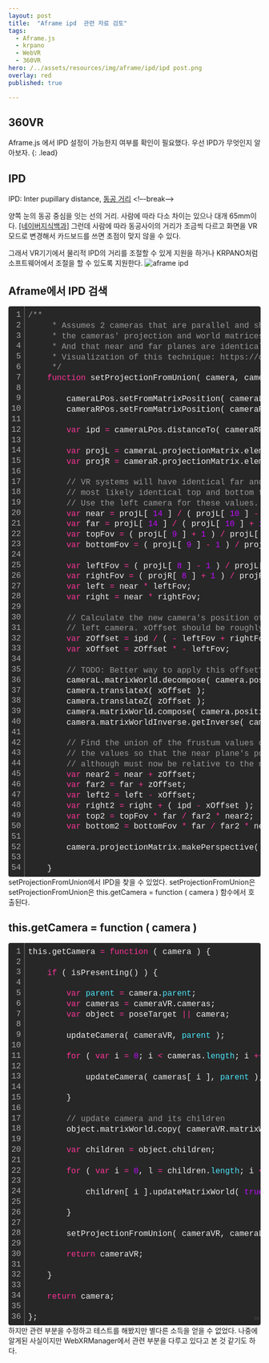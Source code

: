 ```yaml
---
layout: post
title:  "Aframe ipd  관련 자료 검토"
tags:
  - Aframe.js
  - krpano
  - WebVR
  - 360VR
hero: /../assets/resources/img/aframe/ipd/ipd post.png
overlay: red
published: true

---
```

## 360VR
Aframe.js 에서 IPD 설정이 가능한지 여부를 확인이 필요했다. 우선 IPD가 무엇인지 알아보자.
{: .lead}

## IPD
IPD: Inter pupillary distance, <a href='https://search.naver.com/search.naver?sm=top_hty&fbm=1&ie=utf8&query=Interpupillary+distance'>동공 거리</a>
<!–-break-–>

양쪽 눈의 동공 중심을 잇는 선의 거리.
사람에 따라 다소 차이는 있으나 대개 65mm이다.
<a href='https://search.naver.com/search.naver?sm=top_hty&fbm=1&ie=utf8&query=Interpupillary+distance'>[네이버지식백과]</a> 그런데 사람에 따라 동공사이의 거리가 조금씩 다르고 화면을 VR모드로 변경해서 카드보드를 쓰면 초점이 맞지 않을 수 있다.

그래서 VR기기에서 물리적 IPD의 거리를 조절할 수 있게 지원을 하거나 KRPANO처럼 소프트웨어에서 조절을 할 수 있도록 지원한다.
<img src='/../assets/resources/img/aframe/ipd/krpano ipd.gif' alt='aframe ipd'>

## Aframe에서 IPD 검색 
<div class="colorscripter-code" style="color:#f0f0f0; font-family:Consolas, 'Liberation Mono', Menlo, Courier, monospace !important; position:relative !important; overflow:auto"><table class="colorscripter-code-table" style="margin:0; padding:0; border:none; background-color:#272727; border-radius:4px;" cellspacing="0" cellpadding="0"><tr><td style="padding:6px; border-right:2px solid #4f4f4f"><div style="margin:0; padding:0; word-break:normal; text-align:right; color:#aaa; font-family:Consolas, 'Liberation Mono', Menlo, Courier, monospace !important; line-height:130%"><div style="line-height:130%">1</div><div style="line-height:130%">2</div><div style="line-height:130%">3</div><div style="line-height:130%">4</div><div style="line-height:130%">5</div><div style="line-height:130%">6</div><div style="line-height:130%">7</div><div style="line-height:130%">8</div><div style="line-height:130%">9</div><div style="line-height:130%">10</div><div style="line-height:130%">11</div><div style="line-height:130%">12</div><div style="line-height:130%">13</div><div style="line-height:130%">14</div><div style="line-height:130%">15</div><div style="line-height:130%">16</div><div style="line-height:130%">17</div><div style="line-height:130%">18</div><div style="line-height:130%">19</div><div style="line-height:130%">20</div><div style="line-height:130%">21</div><div style="line-height:130%">22</div><div style="line-height:130%">23</div><div style="line-height:130%">24</div><div style="line-height:130%">25</div><div style="line-height:130%">26</div><div style="line-height:130%">27</div><div style="line-height:130%">28</div><div style="line-height:130%">29</div><div style="line-height:130%">30</div><div style="line-height:130%">31</div><div style="line-height:130%">32</div><div style="line-height:130%">33</div><div style="line-height:130%">34</div><div style="line-height:130%">35</div><div style="line-height:130%">36</div><div style="line-height:130%">37</div><div style="line-height:130%">38</div><div style="line-height:130%">39</div><div style="line-height:130%">40</div><div style="line-height:130%">41</div><div style="line-height:130%">42</div><div style="line-height:130%">43</div><div style="line-height:130%">44</div><div style="line-height:130%">45</div><div style="line-height:130%">46</div><div style="line-height:130%">47</div><div style="line-height:130%">48</div><div style="line-height:130%">49</div><div style="line-height:130%">50</div><div style="line-height:130%">51</div><div style="line-height:130%">52</div><div style="line-height:130%">53</div><div style="line-height:130%">54</div></div></td><td style="padding:6px 0"><div style="margin:0; padding:0; color:#f0f0f0; font-family:Consolas, 'Liberation Mono', Menlo, Courier, monospace !important; line-height:130%"><div style="padding:0 6px; white-space:pre; line-height:130%"><span style="color:#999999">/**</span></div><div style="padding:0 6px; white-space:pre; line-height:130%"><span style="color:#999999">&nbsp;&nbsp;&nbsp;&nbsp;&nbsp;*&nbsp;Assumes&nbsp;2&nbsp;cameras&nbsp;that&nbsp;are&nbsp;parallel&nbsp;and&nbsp;share&nbsp;an&nbsp;X-axis,&nbsp;and&nbsp;that</span></div><div style="padding:0 6px; white-space:pre; line-height:130%"><span style="color:#999999">&nbsp;&nbsp;&nbsp;&nbsp;&nbsp;*&nbsp;the&nbsp;cameras'&nbsp;projection&nbsp;and&nbsp;world&nbsp;matrices&nbsp;have&nbsp;already&nbsp;been&nbsp;set.</span></div><div style="padding:0 6px; white-space:pre; line-height:130%"><span style="color:#999999">&nbsp;&nbsp;&nbsp;&nbsp;&nbsp;*&nbsp;And&nbsp;that&nbsp;near&nbsp;and&nbsp;far&nbsp;planes&nbsp;are&nbsp;identical&nbsp;for&nbsp;both&nbsp;cameras.</span></div><div style="padding:0 6px; white-space:pre; line-height:130%"><span style="color:#999999">&nbsp;&nbsp;&nbsp;&nbsp;&nbsp;*&nbsp;Visualization&nbsp;of&nbsp;this&nbsp;technique:&nbsp;https://computergraphics.stackexchange.com/a/4765</span></div><div style="padding:0 6px; white-space:pre; line-height:130%"><span style="color:#999999">&nbsp;&nbsp;&nbsp;&nbsp;&nbsp;*/</span></div><div style="padding:0 6px; white-space:pre; line-height:130%">&nbsp;&nbsp;&nbsp;&nbsp;<span style="color:#ff3399">function</span>&nbsp;setProjectionFromUnion(&nbsp;camera,&nbsp;cameraL,&nbsp;cameraR&nbsp;)&nbsp;{</div><div style="padding:0 6px; white-space:pre; line-height:130%">&nbsp;</div><div style="padding:0 6px; white-space:pre; line-height:130%">&nbsp;&nbsp;&nbsp;&nbsp;&nbsp;&nbsp;&nbsp;&nbsp;cameraLPos.setFromMatrixPosition(&nbsp;cameraL.matrixWorld&nbsp;);</div><div style="padding:0 6px; white-space:pre; line-height:130%">&nbsp;&nbsp;&nbsp;&nbsp;&nbsp;&nbsp;&nbsp;&nbsp;cameraRPos.setFromMatrixPosition(&nbsp;cameraR.matrixWorld&nbsp;);</div><div style="padding:0 6px; white-space:pre; line-height:130%">&nbsp;</div><div style="padding:0 6px; white-space:pre; line-height:130%">&nbsp;&nbsp;&nbsp;&nbsp;&nbsp;&nbsp;&nbsp;&nbsp;<span style="color:#ff3399">var</span>&nbsp;ipd&nbsp;<span style="color:#0086b3"></span><span style="color:#ff3399">=</span>&nbsp;cameraLPos.distanceTo(&nbsp;cameraRPos&nbsp;);</div><div style="padding:0 6px; white-space:pre; line-height:130%">&nbsp;</div><div style="padding:0 6px; white-space:pre; line-height:130%">&nbsp;&nbsp;&nbsp;&nbsp;&nbsp;&nbsp;&nbsp;&nbsp;<span style="color:#ff3399">var</span>&nbsp;projL&nbsp;<span style="color:#0086b3"></span><span style="color:#ff3399">=</span>&nbsp;cameraL.projectionMatrix.elements;</div><div style="padding:0 6px; white-space:pre; line-height:130%">&nbsp;&nbsp;&nbsp;&nbsp;&nbsp;&nbsp;&nbsp;&nbsp;<span style="color:#ff3399">var</span>&nbsp;projR&nbsp;<span style="color:#0086b3"></span><span style="color:#ff3399">=</span>&nbsp;cameraR.projectionMatrix.elements;</div><div style="padding:0 6px; white-space:pre; line-height:130%">&nbsp;</div><div style="padding:0 6px; white-space:pre; line-height:130%">&nbsp;&nbsp;&nbsp;&nbsp;&nbsp;&nbsp;&nbsp;&nbsp;<span style="color:#999999">//&nbsp;VR&nbsp;systems&nbsp;will&nbsp;have&nbsp;identical&nbsp;far&nbsp;and&nbsp;near&nbsp;planes,&nbsp;and</span></div><div style="padding:0 6px; white-space:pre; line-height:130%">&nbsp;&nbsp;&nbsp;&nbsp;&nbsp;&nbsp;&nbsp;&nbsp;<span style="color:#999999">//&nbsp;most&nbsp;likely&nbsp;identical&nbsp;top&nbsp;and&nbsp;bottom&nbsp;frustum&nbsp;extents.</span></div><div style="padding:0 6px; white-space:pre; line-height:130%">&nbsp;&nbsp;&nbsp;&nbsp;&nbsp;&nbsp;&nbsp;&nbsp;<span style="color:#999999">//&nbsp;Use&nbsp;the&nbsp;left&nbsp;camera&nbsp;for&nbsp;these&nbsp;values.</span></div><div style="padding:0 6px; white-space:pre; line-height:130%">&nbsp;&nbsp;&nbsp;&nbsp;&nbsp;&nbsp;&nbsp;&nbsp;<span style="color:#ff3399">var</span>&nbsp;near&nbsp;<span style="color:#0086b3"></span><span style="color:#ff3399">=</span>&nbsp;projL[&nbsp;<span style="color:#c10aff">14</span>&nbsp;]&nbsp;<span style="color:#0086b3"></span><span style="color:#ff3399">/</span>&nbsp;(&nbsp;projL[&nbsp;<span style="color:#c10aff">10</span>&nbsp;]&nbsp;<span style="color:#0086b3"></span><span style="color:#ff3399">-</span>&nbsp;<span style="color:#c10aff">1</span>&nbsp;);</div><div style="padding:0 6px; white-space:pre; line-height:130%">&nbsp;&nbsp;&nbsp;&nbsp;&nbsp;&nbsp;&nbsp;&nbsp;<span style="color:#ff3399">var</span>&nbsp;far&nbsp;<span style="color:#0086b3"></span><span style="color:#ff3399">=</span>&nbsp;projL[&nbsp;<span style="color:#c10aff">14</span>&nbsp;]&nbsp;<span style="color:#0086b3"></span><span style="color:#ff3399">/</span>&nbsp;(&nbsp;projL[&nbsp;<span style="color:#c10aff">10</span>&nbsp;]&nbsp;<span style="color:#0086b3"></span><span style="color:#ff3399">+</span>&nbsp;<span style="color:#c10aff">1</span>&nbsp;);</div><div style="padding:0 6px; white-space:pre; line-height:130%">&nbsp;&nbsp;&nbsp;&nbsp;&nbsp;&nbsp;&nbsp;&nbsp;<span style="color:#ff3399">var</span>&nbsp;topFov&nbsp;<span style="color:#0086b3"></span><span style="color:#ff3399">=</span>&nbsp;(&nbsp;projL[&nbsp;<span style="color:#c10aff">9</span>&nbsp;]&nbsp;<span style="color:#0086b3"></span><span style="color:#ff3399">+</span>&nbsp;<span style="color:#c10aff">1</span>&nbsp;)&nbsp;<span style="color:#0086b3"></span><span style="color:#ff3399">/</span>&nbsp;projL[&nbsp;<span style="color:#c10aff">5</span>&nbsp;];</div><div style="padding:0 6px; white-space:pre; line-height:130%">&nbsp;&nbsp;&nbsp;&nbsp;&nbsp;&nbsp;&nbsp;&nbsp;<span style="color:#ff3399">var</span>&nbsp;bottomFov&nbsp;<span style="color:#0086b3"></span><span style="color:#ff3399">=</span>&nbsp;(&nbsp;projL[&nbsp;<span style="color:#c10aff">9</span>&nbsp;]&nbsp;<span style="color:#0086b3"></span><span style="color:#ff3399">-</span>&nbsp;<span style="color:#c10aff">1</span>&nbsp;)&nbsp;<span style="color:#0086b3"></span><span style="color:#ff3399">/</span>&nbsp;projL[&nbsp;<span style="color:#c10aff">5</span>&nbsp;];</div><div style="padding:0 6px; white-space:pre; line-height:130%">&nbsp;</div><div style="padding:0 6px; white-space:pre; line-height:130%">&nbsp;&nbsp;&nbsp;&nbsp;&nbsp;&nbsp;&nbsp;&nbsp;<span style="color:#ff3399">var</span>&nbsp;leftFov&nbsp;<span style="color:#0086b3"></span><span style="color:#ff3399">=</span>&nbsp;(&nbsp;projL[&nbsp;<span style="color:#c10aff">8</span>&nbsp;]&nbsp;<span style="color:#0086b3"></span><span style="color:#ff3399">-</span>&nbsp;<span style="color:#c10aff">1</span>&nbsp;)&nbsp;<span style="color:#0086b3"></span><span style="color:#ff3399">/</span>&nbsp;projL[&nbsp;<span style="color:#c10aff">0</span>&nbsp;];</div><div style="padding:0 6px; white-space:pre; line-height:130%">&nbsp;&nbsp;&nbsp;&nbsp;&nbsp;&nbsp;&nbsp;&nbsp;<span style="color:#ff3399">var</span>&nbsp;rightFov&nbsp;<span style="color:#0086b3"></span><span style="color:#ff3399">=</span>&nbsp;(&nbsp;projR[&nbsp;<span style="color:#c10aff">8</span>&nbsp;]&nbsp;<span style="color:#0086b3"></span><span style="color:#ff3399">+</span>&nbsp;<span style="color:#c10aff">1</span>&nbsp;)&nbsp;<span style="color:#0086b3"></span><span style="color:#ff3399">/</span>&nbsp;projR[&nbsp;<span style="color:#c10aff">0</span>&nbsp;];</div><div style="padding:0 6px; white-space:pre; line-height:130%">&nbsp;&nbsp;&nbsp;&nbsp;&nbsp;&nbsp;&nbsp;&nbsp;<span style="color:#ff3399">var</span>&nbsp;left&nbsp;<span style="color:#0086b3"></span><span style="color:#ff3399">=</span>&nbsp;near&nbsp;<span style="color:#0086b3"></span><span style="color:#ff3399">*</span>&nbsp;leftFov;</div><div style="padding:0 6px; white-space:pre; line-height:130%">&nbsp;&nbsp;&nbsp;&nbsp;&nbsp;&nbsp;&nbsp;&nbsp;<span style="color:#ff3399">var</span>&nbsp;right&nbsp;<span style="color:#0086b3"></span><span style="color:#ff3399">=</span>&nbsp;near&nbsp;<span style="color:#0086b3"></span><span style="color:#ff3399">*</span>&nbsp;rightFov;</div><div style="padding:0 6px; white-space:pre; line-height:130%">&nbsp;</div><div style="padding:0 6px; white-space:pre; line-height:130%">&nbsp;&nbsp;&nbsp;&nbsp;&nbsp;&nbsp;&nbsp;&nbsp;<span style="color:#999999">//&nbsp;Calculate&nbsp;the&nbsp;new&nbsp;camera's&nbsp;position&nbsp;offset&nbsp;from&nbsp;the</span></div><div style="padding:0 6px; white-space:pre; line-height:130%">&nbsp;&nbsp;&nbsp;&nbsp;&nbsp;&nbsp;&nbsp;&nbsp;<span style="color:#999999">//&nbsp;left&nbsp;camera.&nbsp;xOffset&nbsp;should&nbsp;be&nbsp;roughly&nbsp;half&nbsp;`ipd`.</span></div><div style="padding:0 6px; white-space:pre; line-height:130%">&nbsp;&nbsp;&nbsp;&nbsp;&nbsp;&nbsp;&nbsp;&nbsp;<span style="color:#ff3399">var</span>&nbsp;zOffset&nbsp;<span style="color:#0086b3"></span><span style="color:#ff3399">=</span>&nbsp;ipd&nbsp;<span style="color:#0086b3"></span><span style="color:#ff3399">/</span>&nbsp;(&nbsp;<span style="color:#0086b3"></span><span style="color:#ff3399">-</span>&nbsp;leftFov&nbsp;<span style="color:#0086b3"></span><span style="color:#ff3399">+</span>&nbsp;rightFov&nbsp;);</div><div style="padding:0 6px; white-space:pre; line-height:130%">&nbsp;&nbsp;&nbsp;&nbsp;&nbsp;&nbsp;&nbsp;&nbsp;<span style="color:#ff3399">var</span>&nbsp;xOffset&nbsp;<span style="color:#0086b3"></span><span style="color:#ff3399">=</span>&nbsp;zOffset&nbsp;<span style="color:#0086b3"></span><span style="color:#ff3399">*</span>&nbsp;<span style="color:#0086b3"></span><span style="color:#ff3399">-</span>&nbsp;leftFov;</div><div style="padding:0 6px; white-space:pre; line-height:130%">&nbsp;</div><div style="padding:0 6px; white-space:pre; line-height:130%">&nbsp;&nbsp;&nbsp;&nbsp;&nbsp;&nbsp;&nbsp;&nbsp;<span style="color:#999999">//&nbsp;TODO:&nbsp;Better&nbsp;way&nbsp;to&nbsp;apply&nbsp;this&nbsp;offset?</span></div><div style="padding:0 6px; white-space:pre; line-height:130%">&nbsp;&nbsp;&nbsp;&nbsp;&nbsp;&nbsp;&nbsp;&nbsp;cameraL.matrixWorld.decompose(&nbsp;camera.position,&nbsp;camera.quaternion,&nbsp;camera.scale&nbsp;);</div><div style="padding:0 6px; white-space:pre; line-height:130%">&nbsp;&nbsp;&nbsp;&nbsp;&nbsp;&nbsp;&nbsp;&nbsp;camera.translateX(&nbsp;xOffset&nbsp;);</div><div style="padding:0 6px; white-space:pre; line-height:130%">&nbsp;&nbsp;&nbsp;&nbsp;&nbsp;&nbsp;&nbsp;&nbsp;camera.translateZ(&nbsp;zOffset&nbsp;);</div><div style="padding:0 6px; white-space:pre; line-height:130%">&nbsp;&nbsp;&nbsp;&nbsp;&nbsp;&nbsp;&nbsp;&nbsp;camera.matrixWorld.compose(&nbsp;camera.position,&nbsp;camera.quaternion,&nbsp;camera.scale&nbsp;);</div><div style="padding:0 6px; white-space:pre; line-height:130%">&nbsp;&nbsp;&nbsp;&nbsp;&nbsp;&nbsp;&nbsp;&nbsp;camera.matrixWorldInverse.getInverse(&nbsp;camera.matrixWorld&nbsp;);</div><div style="padding:0 6px; white-space:pre; line-height:130%">&nbsp;</div><div style="padding:0 6px; white-space:pre; line-height:130%">&nbsp;&nbsp;&nbsp;&nbsp;&nbsp;&nbsp;&nbsp;&nbsp;<span style="color:#999999">//&nbsp;Find&nbsp;the&nbsp;union&nbsp;of&nbsp;the&nbsp;frustum&nbsp;values&nbsp;of&nbsp;the&nbsp;cameras&nbsp;and&nbsp;scale</span></div><div style="padding:0 6px; white-space:pre; line-height:130%">&nbsp;&nbsp;&nbsp;&nbsp;&nbsp;&nbsp;&nbsp;&nbsp;<span style="color:#999999">//&nbsp;the&nbsp;values&nbsp;so&nbsp;that&nbsp;the&nbsp;near&nbsp;plane's&nbsp;position&nbsp;does&nbsp;not&nbsp;change&nbsp;in&nbsp;world&nbsp;space,</span></div><div style="padding:0 6px; white-space:pre; line-height:130%">&nbsp;&nbsp;&nbsp;&nbsp;&nbsp;&nbsp;&nbsp;&nbsp;<span style="color:#999999">//&nbsp;although&nbsp;must&nbsp;now&nbsp;be&nbsp;relative&nbsp;to&nbsp;the&nbsp;new&nbsp;union&nbsp;camera.</span></div><div style="padding:0 6px; white-space:pre; line-height:130%">&nbsp;&nbsp;&nbsp;&nbsp;&nbsp;&nbsp;&nbsp;&nbsp;<span style="color:#ff3399">var</span>&nbsp;near2&nbsp;<span style="color:#0086b3"></span><span style="color:#ff3399">=</span>&nbsp;near&nbsp;<span style="color:#0086b3"></span><span style="color:#ff3399">+</span>&nbsp;zOffset;</div><div style="padding:0 6px; white-space:pre; line-height:130%">&nbsp;&nbsp;&nbsp;&nbsp;&nbsp;&nbsp;&nbsp;&nbsp;<span style="color:#ff3399">var</span>&nbsp;far2&nbsp;<span style="color:#0086b3"></span><span style="color:#ff3399">=</span>&nbsp;far&nbsp;<span style="color:#0086b3"></span><span style="color:#ff3399">+</span>&nbsp;zOffset;</div><div style="padding:0 6px; white-space:pre; line-height:130%">&nbsp;&nbsp;&nbsp;&nbsp;&nbsp;&nbsp;&nbsp;&nbsp;<span style="color:#ff3399">var</span>&nbsp;left2&nbsp;<span style="color:#0086b3"></span><span style="color:#ff3399">=</span>&nbsp;left&nbsp;<span style="color:#0086b3"></span><span style="color:#ff3399">-</span>&nbsp;xOffset;</div><div style="padding:0 6px; white-space:pre; line-height:130%">&nbsp;&nbsp;&nbsp;&nbsp;&nbsp;&nbsp;&nbsp;&nbsp;<span style="color:#ff3399">var</span>&nbsp;right2&nbsp;<span style="color:#0086b3"></span><span style="color:#ff3399">=</span>&nbsp;right&nbsp;<span style="color:#0086b3"></span><span style="color:#ff3399">+</span>&nbsp;(&nbsp;ipd&nbsp;<span style="color:#0086b3"></span><span style="color:#ff3399">-</span>&nbsp;xOffset&nbsp;);</div><div style="padding:0 6px; white-space:pre; line-height:130%">&nbsp;&nbsp;&nbsp;&nbsp;&nbsp;&nbsp;&nbsp;&nbsp;<span style="color:#ff3399">var</span>&nbsp;top2&nbsp;<span style="color:#0086b3"></span><span style="color:#ff3399">=</span>&nbsp;topFov&nbsp;<span style="color:#0086b3"></span><span style="color:#ff3399">*</span>&nbsp;far&nbsp;<span style="color:#0086b3"></span><span style="color:#ff3399">/</span>&nbsp;far2&nbsp;<span style="color:#0086b3"></span><span style="color:#ff3399">*</span>&nbsp;near2;</div><div style="padding:0 6px; white-space:pre; line-height:130%">&nbsp;&nbsp;&nbsp;&nbsp;&nbsp;&nbsp;&nbsp;&nbsp;<span style="color:#ff3399">var</span>&nbsp;bottom2&nbsp;<span style="color:#0086b3"></span><span style="color:#ff3399">=</span>&nbsp;bottomFov&nbsp;<span style="color:#0086b3"></span><span style="color:#ff3399">*</span>&nbsp;far&nbsp;<span style="color:#0086b3"></span><span style="color:#ff3399">/</span>&nbsp;far2&nbsp;<span style="color:#0086b3"></span><span style="color:#ff3399">*</span>&nbsp;near2;</div><div style="padding:0 6px; white-space:pre; line-height:130%">&nbsp;</div><div style="padding:0 6px; white-space:pre; line-height:130%">&nbsp;&nbsp;&nbsp;&nbsp;&nbsp;&nbsp;&nbsp;&nbsp;camera.projectionMatrix.makePerspective(&nbsp;left2,&nbsp;right2,&nbsp;top2,&nbsp;bottom2,&nbsp;near2,&nbsp;far2&nbsp;);</div><div style="padding:0 6px; white-space:pre; line-height:130%">&nbsp;</div><div style="padding:0 6px; white-space:pre; line-height:130%">&nbsp;&nbsp;&nbsp;&nbsp;}</div></div><div style="text-align:right; margin-top:-13px; margin-right:5px; font-size:9px; font-style:italic"><a href="http://colorscripter.com/info#e" target="_blank" style="color:#4f4f4f; text-decoration:none">Colored by Color Scripter</a></div></td><td style="vertical-align:bottom; padding:0 2px 4px 0"><a href="http://colorscripter.com/info#e" target="_blank" style="text-decoration:none; color:white"><span style="font-size:9px; word-break:normal; background-color:#4f4f4f; color:white; border-radius:10px; padding:1px">cs</span></a></td></tr></table></div>
setProjectionFromUnion에서 IPD을 찾을 수 있었다. setProjectionFromUnion은 setProjectionFromUnion은 this.getCamera = function ( camera ) 함수에서 호출된다. 

## this.getCamera = function ( camera )
<div class="colorscripter-code" style="color:#f0f0f0; font-family:Consolas, 'Liberation Mono', Menlo, Courier, monospace !important; position:relative !important; overflow:auto"><table class="colorscripter-code-table" style="margin:0; padding:0; border:none; background-color:#272727; border-radius:4px;" cellspacing="0" cellpadding="0"><tr><td style="padding:6px; border-right:2px solid #4f4f4f"><div style="margin:0; padding:0; word-break:normal; text-align:right; color:#aaa; font-family:Consolas, 'Liberation Mono', Menlo, Courier, monospace !important; line-height:130%"><div style="line-height:130%">1</div><div style="line-height:130%">2</div><div style="line-height:130%">3</div><div style="line-height:130%">4</div><div style="line-height:130%">5</div><div style="line-height:130%">6</div><div style="line-height:130%">7</div><div style="line-height:130%">8</div><div style="line-height:130%">9</div><div style="line-height:130%">10</div><div style="line-height:130%">11</div><div style="line-height:130%">12</div><div style="line-height:130%">13</div><div style="line-height:130%">14</div><div style="line-height:130%">15</div><div style="line-height:130%">16</div><div style="line-height:130%">17</div><div style="line-height:130%">18</div><div style="line-height:130%">19</div><div style="line-height:130%">20</div><div style="line-height:130%">21</div><div style="line-height:130%">22</div><div style="line-height:130%">23</div><div style="line-height:130%">24</div><div style="line-height:130%">25</div><div style="line-height:130%">26</div><div style="line-height:130%">27</div><div style="line-height:130%">28</div><div style="line-height:130%">29</div><div style="line-height:130%">30</div><div style="line-height:130%">31</div><div style="line-height:130%">32</div><div style="line-height:130%">33</div><div style="line-height:130%">34</div><div style="line-height:130%">35</div><div style="line-height:130%">36</div></div></td><td style="padding:6px 0"><div style="margin:0; padding:0; color:#f0f0f0; font-family:Consolas, 'Liberation Mono', Menlo, Courier, monospace !important; line-height:130%"><div style="padding:0 6px; white-space:pre; line-height:130%">this.getCamera&nbsp;<span style="color:#0086b3"></span><span style="color:#ff3399">=</span>&nbsp;<span style="color:#ff3399">function</span>&nbsp;(&nbsp;camera&nbsp;)&nbsp;{</div><div style="padding:0 6px; white-space:pre; line-height:130%">&nbsp;</div><div style="padding:0 6px; white-space:pre; line-height:130%">&nbsp;&nbsp;&nbsp;&nbsp;<span style="color:#ff3399">if</span>&nbsp;(&nbsp;isPresenting()&nbsp;)&nbsp;{</div><div style="padding:0 6px; white-space:pre; line-height:130%">&nbsp;</div><div style="padding:0 6px; white-space:pre; line-height:130%">&nbsp;&nbsp;&nbsp;&nbsp;&nbsp;&nbsp;&nbsp;&nbsp;<span style="color:#ff3399">var</span>&nbsp;<span style="color:#4be6fa">parent</span>&nbsp;<span style="color:#0086b3"></span><span style="color:#ff3399">=</span>&nbsp;camera.<span style="color:#4be6fa">parent</span>;</div><div style="padding:0 6px; white-space:pre; line-height:130%">&nbsp;&nbsp;&nbsp;&nbsp;&nbsp;&nbsp;&nbsp;&nbsp;<span style="color:#ff3399">var</span>&nbsp;cameras&nbsp;<span style="color:#0086b3"></span><span style="color:#ff3399">=</span>&nbsp;cameraVR.cameras;</div><div style="padding:0 6px; white-space:pre; line-height:130%">&nbsp;&nbsp;&nbsp;&nbsp;&nbsp;&nbsp;&nbsp;&nbsp;<span style="color:#ff3399">var</span>&nbsp;object&nbsp;<span style="color:#0086b3"></span><span style="color:#ff3399">=</span>&nbsp;poseTarget&nbsp;<span style="color:#0086b3"></span><span style="color:#ff3399">|</span><span style="color:#0086b3"></span><span style="color:#ff3399">|</span>&nbsp;camera;</div><div style="padding:0 6px; white-space:pre; line-height:130%">&nbsp;</div><div style="padding:0 6px; white-space:pre; line-height:130%">&nbsp;&nbsp;&nbsp;&nbsp;&nbsp;&nbsp;&nbsp;&nbsp;updateCamera(&nbsp;cameraVR,&nbsp;<span style="color:#4be6fa">parent</span>&nbsp;);</div><div style="padding:0 6px; white-space:pre; line-height:130%">&nbsp;</div><div style="padding:0 6px; white-space:pre; line-height:130%">&nbsp;&nbsp;&nbsp;&nbsp;&nbsp;&nbsp;&nbsp;&nbsp;<span style="color:#ff3399">for</span>&nbsp;(&nbsp;<span style="color:#ff3399">var</span>&nbsp;i&nbsp;<span style="color:#0086b3"></span><span style="color:#ff3399">=</span>&nbsp;<span style="color:#c10aff">0</span>;&nbsp;i&nbsp;<span style="color:#0086b3"></span><span style="color:#ff3399">&lt;</span>&nbsp;cameras.<span style="color:#4be6fa">length</span>;&nbsp;i&nbsp;<span style="color:#0086b3"></span><span style="color:#ff3399">+</span><span style="color:#0086b3"></span><span style="color:#ff3399">+</span>&nbsp;)&nbsp;{</div><div style="padding:0 6px; white-space:pre; line-height:130%">&nbsp;</div><div style="padding:0 6px; white-space:pre; line-height:130%">&nbsp;&nbsp;&nbsp;&nbsp;&nbsp;&nbsp;&nbsp;&nbsp;&nbsp;&nbsp;&nbsp;&nbsp;updateCamera(&nbsp;cameras[&nbsp;i&nbsp;],&nbsp;<span style="color:#4be6fa">parent</span>&nbsp;);</div><div style="padding:0 6px; white-space:pre; line-height:130%">&nbsp;</div><div style="padding:0 6px; white-space:pre; line-height:130%">&nbsp;&nbsp;&nbsp;&nbsp;&nbsp;&nbsp;&nbsp;&nbsp;}</div><div style="padding:0 6px; white-space:pre; line-height:130%">&nbsp;</div><div style="padding:0 6px; white-space:pre; line-height:130%">&nbsp;&nbsp;&nbsp;&nbsp;&nbsp;&nbsp;&nbsp;&nbsp;<span style="color:#999999">//&nbsp;update&nbsp;camera&nbsp;and&nbsp;its&nbsp;children</span></div><div style="padding:0 6px; white-space:pre; line-height:130%">&nbsp;&nbsp;&nbsp;&nbsp;&nbsp;&nbsp;&nbsp;&nbsp;object.matrixWorld.copy(&nbsp;cameraVR.matrixWorld&nbsp;);</div><div style="padding:0 6px; white-space:pre; line-height:130%">&nbsp;</div><div style="padding:0 6px; white-space:pre; line-height:130%">&nbsp;&nbsp;&nbsp;&nbsp;&nbsp;&nbsp;&nbsp;&nbsp;<span style="color:#ff3399">var</span>&nbsp;children&nbsp;<span style="color:#0086b3"></span><span style="color:#ff3399">=</span>&nbsp;object.children;</div><div style="padding:0 6px; white-space:pre; line-height:130%">&nbsp;</div><div style="padding:0 6px; white-space:pre; line-height:130%">&nbsp;&nbsp;&nbsp;&nbsp;&nbsp;&nbsp;&nbsp;&nbsp;<span style="color:#ff3399">for</span>&nbsp;(&nbsp;<span style="color:#ff3399">var</span>&nbsp;i&nbsp;<span style="color:#0086b3"></span><span style="color:#ff3399">=</span>&nbsp;<span style="color:#c10aff">0</span>,&nbsp;l&nbsp;<span style="color:#0086b3"></span><span style="color:#ff3399">=</span>&nbsp;children.<span style="color:#4be6fa">length</span>;&nbsp;i&nbsp;<span style="color:#0086b3"></span><span style="color:#ff3399">&lt;</span>&nbsp;l;&nbsp;i&nbsp;<span style="color:#0086b3"></span><span style="color:#ff3399">+</span><span style="color:#0086b3"></span><span style="color:#ff3399">+</span>&nbsp;)&nbsp;{</div><div style="padding:0 6px; white-space:pre; line-height:130%">&nbsp;</div><div style="padding:0 6px; white-space:pre; line-height:130%">&nbsp;&nbsp;&nbsp;&nbsp;&nbsp;&nbsp;&nbsp;&nbsp;&nbsp;&nbsp;&nbsp;&nbsp;children[&nbsp;i&nbsp;].updateMatrixWorld(&nbsp;<span style="color:#c10aff">true</span>&nbsp;);</div><div style="padding:0 6px; white-space:pre; line-height:130%">&nbsp;</div><div style="padding:0 6px; white-space:pre; line-height:130%">&nbsp;&nbsp;&nbsp;&nbsp;&nbsp;&nbsp;&nbsp;&nbsp;}</div><div style="padding:0 6px; white-space:pre; line-height:130%">&nbsp;</div><div style="padding:0 6px; white-space:pre; line-height:130%">&nbsp;&nbsp;&nbsp;&nbsp;&nbsp;&nbsp;&nbsp;&nbsp;setProjectionFromUnion(&nbsp;cameraVR,&nbsp;cameraL,&nbsp;cameraR&nbsp;);</div><div style="padding:0 6px; white-space:pre; line-height:130%">&nbsp;</div><div style="padding:0 6px; white-space:pre; line-height:130%">&nbsp;&nbsp;&nbsp;&nbsp;&nbsp;&nbsp;&nbsp;&nbsp;<span style="color:#ff3399">return</span>&nbsp;cameraVR;</div><div style="padding:0 6px; white-space:pre; line-height:130%">&nbsp;</div><div style="padding:0 6px; white-space:pre; line-height:130%">&nbsp;&nbsp;&nbsp;&nbsp;}</div><div style="padding:0 6px; white-space:pre; line-height:130%">&nbsp;</div><div style="padding:0 6px; white-space:pre; line-height:130%">&nbsp;&nbsp;&nbsp;&nbsp;<span style="color:#ff3399">return</span>&nbsp;camera;</div><div style="padding:0 6px; white-space:pre; line-height:130%">&nbsp;</div><div style="padding:0 6px; white-space:pre; line-height:130%">};</div></div><div style="text-align:right; margin-top:-13px; margin-right:5px; font-size:9px; font-style:italic"><a href="http://colorscripter.com/info#e" target="_blank" style="color:#4f4f4f; text-decoration:none">Colored by Color Scripter</a></div></td><td style="vertical-align:bottom; padding:0 2px 4px 0"><a href="http://colorscripter.com/info#e" target="_blank" style="text-decoration:none; color:white"><span style="font-size:9px; word-break:normal; background-color:#4f4f4f; color:white; border-radius:10px; padding:1px">cs</span></a></td></tr></table></div>
하지만 관련 부분을 수정하고 테스트를 해봤지만 별다른 소득을 얻을 수 없었다. 나중에 알게된 사실이지만 WebXRManager에서 관련 부분을 다루고 있다고 본 것 같기도 하다. 


